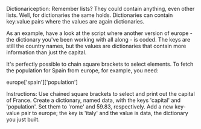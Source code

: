 Dictionariception:
Remember lists? They could contain anything, even other lists. Well, for dictionaries the same holds. Dictionaries can contain key:value pairs where the values are again dictionaries.

As an example, have a look at the script where another version of europe - the dictionary you've been working with all along - is coded. The keys are still the country names, but the values are dictionaries that contain more information than just the capital.

It's perfectly possible to chain square brackets to select elements. To fetch the population for Spain from europe, for example, you need:

europe['spain']['population']


Instructions:
Use chained square brackets to select and print out the capital of France.
Create a dictionary, named data, with the keys 'capital' and 'population'. Set them to 'rome' and 59.83, respectively.
Add a new key-value pair to europe; the key is 'italy' and the value is data, the dictionary you just built.